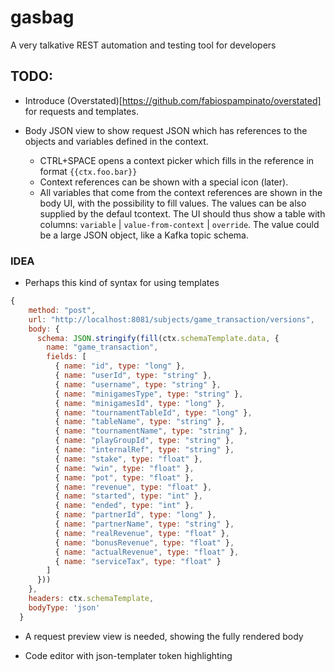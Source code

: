 # gasbag
A very talkative REST automation and testing tool for developers


## TODO:

* Introduce (Overstated)[https://github.com/fabiospampinato/overstated] for requests and templates.

* Body JSON view to show request JSON which has references to the objects and variables defined in the context.
  * CTRL+SPACE opens a context picker which fills in the reference in format `{{ctx.foo.bar}}`
  * Context references can be shown with a special icon (later).
  * All variables that come from the context references are shown in the body UI, with the possibility to fill values. The values can be also supplied by the defaul tcontext. The UI should thus show a table with columns: `variable` | `value-from-context` | `override`. The value could be a large JSON object, like a Kafka topic schema.

### IDEA

* Perhaps this kind of syntax for using templates

``` javascript
{
    method: "post",
    url: "http://localhost:8081/subjects/game_transaction/versions",
    body: {
      schema: JSON.stringify(fill(ctx.schemaTemplate.data, {
        name: "game_transaction",
        fields: [
          { name: "id", type: "long" },
          { name: "userId", type: "string" },
          { name: "username", type: "string" },
          { name: "minigamesType", type: "string" },
          { name: "minigamesId", type: "long" },
          { name: "tournamentTableId", type: "long" },
          { name: "tableName", type: "string" },
          { name: "tournamentName", type: "string" },
          { name: "playGroupId", type: "string" },
          { name: "internalRef", type: "string" },
          { name: "stake", type: "float" },
          { name: "win", type: "float" },
          { name: "pot", type: "float" },
          { name: "revenue", type: "float" },
          { name: "started", type: "int" },
          { name: "ended", type: "int" },
          { name: "partnerId", type: "long" },
          { name: "partnerName", type: "string" },
          { name: "realRevenue", type: "float" },
          { name: "bonusRevenue", type: "float" },
          { name: "actualRevenue", type: "float" },
          { name: "serviceTax", type: "float" }
        ]
      }))
    },
    headers: ctx.schemaTemplate,
    bodyType: 'json'
  }
``` 

* A request preview view is needed, showing the fully rendered body

* Code editor with json-templater token highlighting

